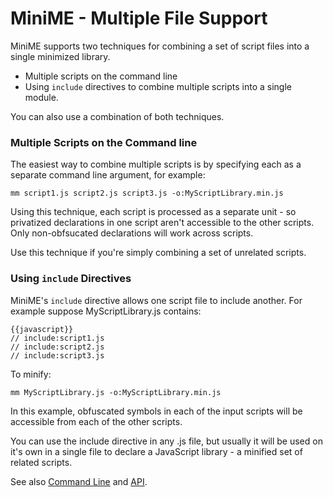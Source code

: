 # MiniME - Multiple File Support

MiniME supports two techniques for combining a set of script files into a single minimized
library.

* Multiple scripts on the command line
* Using `include` directives to combine multiple scripts into a single module.

You can also use a combination of both techniques.

### Multiple Scripts on the Command line ###

The easiest way to combine multiple scripts is by specifying each as a separate command
line argument, for example:

	mm script1.js script2.js script3.js -o:MyScriptLibrary.min.js
	
Using this technique, each script is processed as a separate unit - so privatized declarations
in one script aren't accessible to the other scripts.  Only non-obfsucated declarations will
work across scripts.  

Use this technique if you're simply combining a set of unrelated scripts.

### Using `include` Directives ###
 
MiniME's `include` directive allows one script file to include another.  For example suppose
MyScriptLibrary.js contains:

	{{javascript}}
	// include:script1.js
	// include:script2.js
	// include:script3.js
	
To minify:

	mm MyScriptLibrary.js -o:MyScriptLibrary.min.js
	
In this example, obfuscated symbols in each of the input scripts will be accessible from each
of the other scripts.

You can use the include directive in any .js file, but usually it will be used on it's own 
in a single file to declare a JavaScript library - a minified set of related scripts.


See also [Command Line](usage.md) and [API](usage-api.md).
